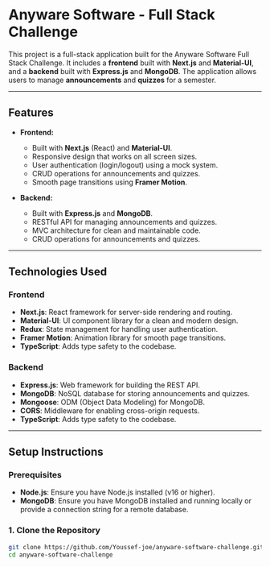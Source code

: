 # Anyware Software - Full Stack Challenge

This project is a full-stack application built for the Anyware Software Full Stack Challenge. It includes a **frontend** built with **Next.js** and **Material-UI**, and a **backend** built with **Express.js** and **MongoDB**. The application allows users to manage **announcements** and **quizzes** for a semester.

---

## **Features**

- **Frontend:**
  - Built with **Next.js** (React) and **Material-UI**.
  - Responsive design that works on all screen sizes.
  - User authentication (login/logout) using a mock system.
  - CRUD operations for announcements and quizzes.
  - Smooth page transitions using **Framer Motion**.

- **Backend:**
  - Built with **Express.js** and **MongoDB**.
  - RESTful API for managing announcements and quizzes.
  - MVC architecture for clean and maintainable code.
  - CRUD operations for announcements and quizzes.

---

## **Technologies Used**

### **Frontend**
- **Next.js**: React framework for server-side rendering and routing.
- **Material-UI**: UI component library for a clean and modern design.
- **Redux**: State management for handling user authentication.
- **Framer Motion**: Animation library for smooth page transitions.
- **TypeScript**: Adds type safety to the codebase.

### **Backend**
- **Express.js**: Web framework for building the REST API.
- **MongoDB**: NoSQL database for storing announcements and quizzes.
- **Mongoose**: ODM (Object Data Modeling) for MongoDB.
- **CORS**: Middleware for enabling cross-origin requests.
- **TypeScript**: Adds type safety to the codebase.

---

## **Setup Instructions**

### **Prerequisites**
- **Node.js**: Ensure you have Node.js installed (v16 or higher).
- **MongoDB**: Ensure you have MongoDB installed and running locally or provide a connection string for a remote database.

### **1. Clone the Repository**
```bash
git clone https://github.com/Youssef-joe/anyware-software-challenge.git
cd anyware-software-challenge